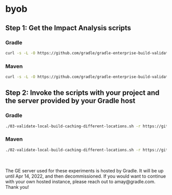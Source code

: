 # byob

## Step 1: Get the Impact Analysis scripts

### Gradle
```bash
curl -s -L -O https://github.com/gradle/gradle-enterprise-build-validation-scripts/releases/download/v2.3.2/gradle-enterprise-gradle-build-validation-2.3.2.zip && unzip -q -o gradle-enterprise-gradle-build-validation-2.3.2.zip
```

### Maven
```bash 
curl -s -L -O https://github.com/gradle/gradle-enterprise-build-validation-scripts/releases/download/v2.3.2/gradle-enterprise-maven-build-validation-2.3.2.zip && unzip -q -o gradle-enterprise-maven-build-validation-2.3.2.zip
```

## Step 2: Invoke the scripts with your project and the server provided by your Gradle host

### Gradle
```bash
./03-validate-local-build-caching-different-locations.sh -r https://github.com/mockito/mockito -t build -e -s https://byob-devnexus-1.gradle-enterprise.cloud
```

### Maven
```bash
./02-validate-local-build-caching-different-locations.sh -r https://github.com/FasterXML/jackson-core -g install -e -s https://byob-devnexus-1.gradle-enterprise.cloud 
```

<br>
<br>
The GE server used for these experiments is hosted by Gradle. It will be up until Apr 14, 2022, and then decommissioned. If you would want to continue with your own hosted instance, please reach out to amay@gradle.com. Thank you!
<br>
